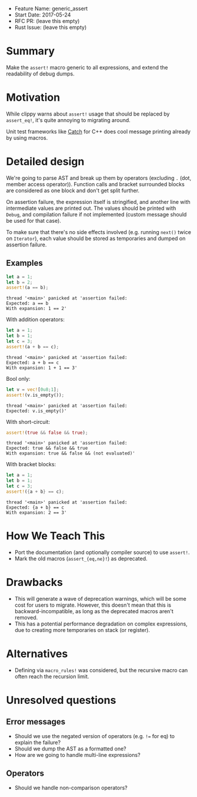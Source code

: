 - Feature Name: generic_assert
- Start Date: 2017-05-24
- RFC PR: (leave this empty)
- Rust Issue: (leave this empty)

# Summary
[summary]: #summary

Make the `assert!` macro generic to all expressions, and extend the readability of debug dumps.

# Motivation
[motivation]: #motivation

While clippy warns about `assert!` usage that should be replaced by `assert_eq!`, it's quite annoying to migrating around.

Unit test frameworks like [Catch](https://github.com/philsquared/Catch) for C++ does cool message printing already by using macros.

# Detailed design
[design]: #detailed-design

We're going to parse AST and break up them by operators (excluding `.` (dot, member access operator)). Function calls and bracket surrounded blocks are considered as one block and don't get split further.

On assertion failure, the expression itself is stringified, and another line with intermediate values are printed out. The values should be printed with `Debug`, and compilation failure if not implemented (custom message should be used for that case).

To make sure that there's no side effects involved (e.g. running `next()` twice on `Iterator`), each value should be stored as temporaries and dumped on assertion failure.

## Examples

```rust
let a = 1;
let b = 2;
assert!(a == b);
```

```
thread '<main>' panicked at 'assertion failed:
Expected: a == b
With expansion: 1 == 2'
```

With addition operators:

```rust
let a = 1;
let b = 1;
let c = 3;
assert!(a + b == c);
```

```
thread '<main>' panicked at 'assertion failed:
Expected: a + b == c
With expansion: 1 + 1 == 3'
```

Bool only:
```rust
let v = vec![0u8;1];
assert!(v.is_empty());
```

```
thread '<main>' panicked at 'assertion failed:
Expected: v.is_empty()'
```

With short-circuit:
```rust
assert!(true && false && true);
```

```
thread '<main>' panicked at 'assertion failed:
Expected: true && false && true
With expansion: true && false && (not evaluated)'
```

With bracket blocks:
```rust
let a = 1;
let b = 1;
let c = 3;
assert!({a + b} == c);
```

```
thread '<main>' panicked at 'assertion failed:
Expected: {a + b} == c
With expansion: 2 == 3'
```

# How We Teach This
[how-we-teach-this]: #how-we-teach-this

- Port the documentation (and optionally compiler source) to use `assert!`.
- Mark the old macros (`assert_{eq,ne}!`) as deprecated.

# Drawbacks
[drawbacks]: #drawbacks

- This will generate a wave of deprecation warnings, which will be some cost for users to migrate. However, this doesn't mean that this is backward-incompatible, as long as the deprecated macros aren't removed.
- This has a potential performance degradation on complex expressions, due to creating more temporaries on stack (or register).

# Alternatives
[alternatives]: #alternatives

- Defining via `macro_rules!` was considered, but the recursive macro can often reach the recursion limit.

# Unresolved questions
[unresolved]: #unresolved-questions

## Error messages
- Should we use the negated version of operators (e.g. `!=` for eq) to explain the failure?
- Should we dump the AST as a formatted one?
- How are we going to handle multi-line expressions?

## Operators
- Should we handle non-comparison operators?
